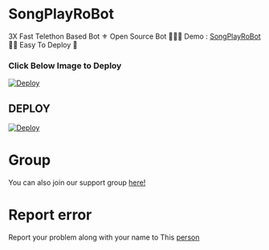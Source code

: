 # SongPlayRoBot

3X Fast Telethon Based Bot ⚜
Open Source Bot 👨🏻‍💻
Demo : [SongPlayRoBot](https://t.me/SongPlayRoBot) 💃🏻
Easy To Deploy 🤗

### Click Below Image to Deploy
[![Deploy](https://telegra.ph/file/cb7b0aead06c96955323e.jpg)](https://heroku.com/deploy?template=https://github.com/IVETRI/SongPlayRoBot.git)
## DEPLOY
[![Deploy](https://www.herokucdn.com/deploy/button.svg)](https://heroku.com/deploy?template=https://github.com/IVETRI/SongPlayRoBot.git)
# Group
You can also join our support group [here!](https://t.me/TamilSupport)
# Report error
Report your problem along with your name to This [person](https://t.me/IMVETRI)

